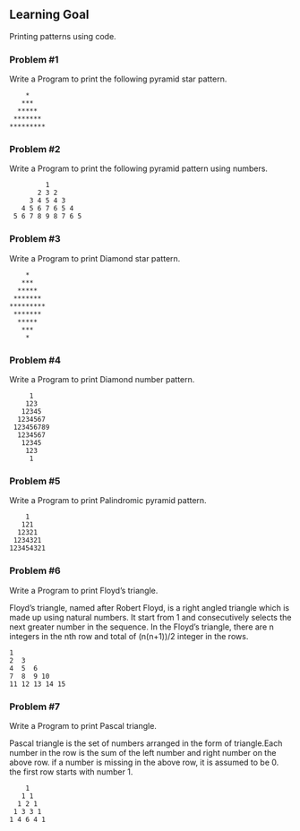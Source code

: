 ## Learning Goal
Printing patterns using code.

### Problem #1
Write a Program to print the following pyramid star pattern.
```
    *
   ***
  *****
 *******  
*********
```
### Problem #2
Write a Program to print the following pyramid pattern using numbers.
    
             1
           2 3 2
         3 4 5 4 3
       4 5 6 7 6 5 4
     5 6 7 8 9 8 7 6 5
     
### Problem #3
Write a Program to print Diamond star pattern.
``` 
    *
   ***
  *****
 *******
*********
 *******
  *****
   ***
    *
```
### Problem #4
Write a Program to print Diamond number pattern.
```    
     1
    123
   12345
  1234567
 123456789
  1234567
   12345
    123
     1
```
### Problem #5
Write a Program to print Palindromic pyramid pattern.
``` 
    1
   121
  12321
 1234321
123454321
```
### Problem #6
Write a Program to print Floyd’s triangle.

Floyd’s triangle, named after Robert Floyd, is a right angled triangle which is made up using natural numbers. It start from 1 and consecutively selects the next greater number in the sequence.
In the Floyd’s triangle, there are n integers in the nth row and total of (n(n+1))/2 integer in the rows.  
```
1                                                                                                                          
2  3                                                                                                                        
4  5  6                                                                                                                      
7  8  9 10                                                                                                                   
11 12 13 14 15
```
### Problem #7
Write a Program to print Pascal triangle.

Pascal triangle is the set of numbers arranged in the form of triangle.Each number in the row is the sum of the left number and right number on the above row. if a number is missing in the above row, it is assumed to be 0. the first row starts with number 1.
```
    1
   1 1
  1 2 1
 1 3 3 1
1 4 6 4 1
```
